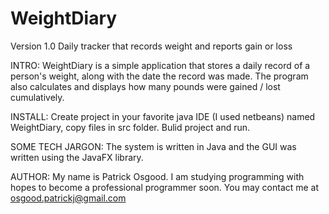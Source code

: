 WeightDiary
===========
Version 1.0
Daily tracker that records weight and reports gain or loss

INTRO:
WeightDiary is a simple application that stores a daily record of a person's weight,
along with the date the record was made. The program also calculates and displays how many pounds 
were gained / lost cumulatively.

INSTALL: 
Create project in your favorite java IDE (I used netbeans) named WeightDiary, copy files in src folder.
Bulid project and run.

SOME TECH JARGON:
The system is written in Java and the GUI was written using the JavaFX library.

AUTHOR:
My name is Patrick Osgood. I am studying programming with hopes to become a professional
programmer soon. 
You may contact me at osgood.patrickj@gmail.com

